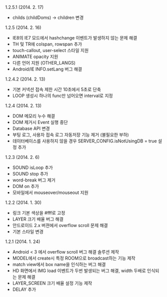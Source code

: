 1.2.5.1 (2014. 2. 17)
- childs (childDoms) -> children 변경

1.2.5 (2014. 2. 16)
- IE8의 IE7 모드에서 hashchange 이벤트가 발생하지 않는 문제 해결
- TH 및 TR에 colspan, rowspan 추가
- touch-callout, user-select 스타일 지원
- ANIMATE opacity 지원
- 다른 언어 지원 (OTHER_LANGS)
- Android/IE INFO.setLang 버그 해결

1.2.4.2 (2014. 2. 13)
- 기본 커넥션 접속 제한 시간 10초에서 5초로 단축
- LOOP 생성시 하나의 func만 넘어오면 interval로 지정

1.2.4 (2014. 2. 13)
- DOM 메모리 누수 해결
- DOM 제거시 Event 실행 중단
- Database API 변경
- 부팅 로그, 사용자 접속 로그 자동저장 기능 제거 (불필요한 부하)
- 데이터베이스를 사용하지 않을 경우 SERVER_CONFIG.isNotUsingDB = true 설정 추가

1.2.3 (2014. 2. 6)
- SOUND isLoop 추가
- SOUND stop 추가
- word-break 버그 제거
- DOM on 추가
- 모바일에서 mouseover/mouseout 지원

1.2.2 (2014. 1. 30)
- 링크 기본 색상을 #fff로 고정
- LAYER 크기 배율 버그 해결
- 안드로이드 2.x 버젼에서 overflow scroll 문제 해결
- 기본 스타일 변경

1.2.1 (2014. 1. 24)
- Android < 3 에서 overflow scroll 버그 해결 솔루션 제작
- MODEL에서 create시 특정 ROOM으로 broadcast하는 기능 제작
- match view에서 box name을 인식하는 버그 해결
- HD 화면에서 IMG load 이벤트가 두번 발생되는 버그 해결, width 두배로 인식되는 문제 해결
- LAYER_SCREEN 크기 배율 설정 기능 제작 
- DELAY 추가
